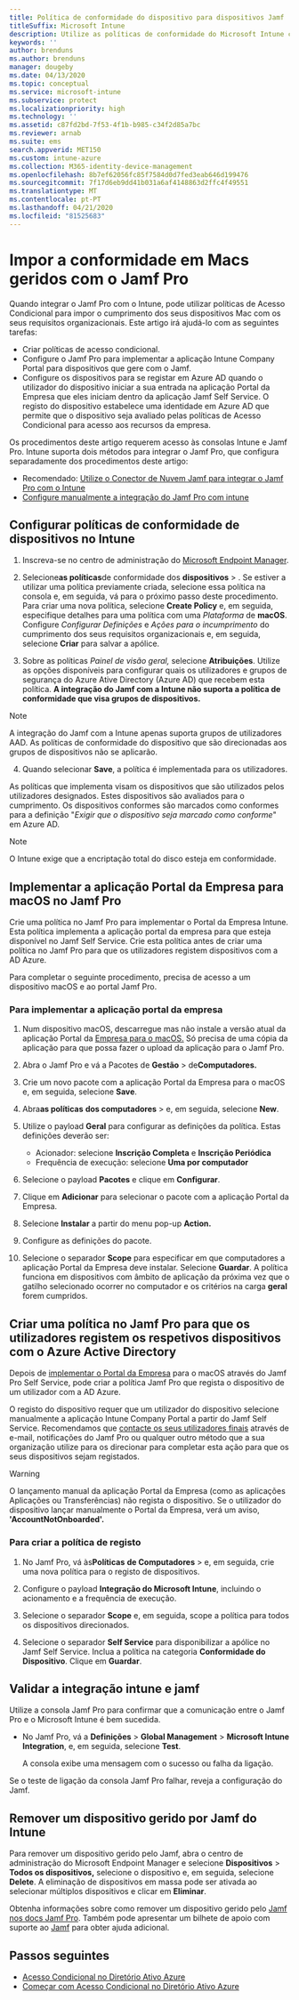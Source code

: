 ```yaml
---
title: Política de conformidade do dispositivo para dispositivos Jamf
titleSuffix: Microsoft Intune
description: Utilize as políticas de conformidade do Microsoft Intune com o Azure Ative Directory Conditional Access para ajudar a proteger dispositivos geridos pelo Jamf.
keywords: ''
author: brenduns
ms.author: brenduns
manager: dougeby
ms.date: 04/13/2020
ms.topic: conceptual
ms.service: microsoft-intune
ms.subservice: protect
ms.localizationpriority: high
ms.technology: ''
ms.assetid: c87fd2bd-7f53-4f1b-b985-c34f2d85a7bc
ms.reviewer: arnab
ms.suite: ems
search.appverid: MET150
ms.custom: intune-azure
ms.collection: M365-identity-device-management
ms.openlocfilehash: 8b7ef62056fc85f7584d0d7fed3eab646d199476
ms.sourcegitcommit: 7f17d6eb9dd41b031a6af4148863d2ffc4f49551
ms.translationtype: MT
ms.contentlocale: pt-PT
ms.lasthandoff: 04/21/2020
ms.locfileid: "81525683"
---
```

# <a name="enforce-compliance-on-macs-managed-with-jamf-pro"></a>Impor a conformidade em Macs geridos com o Jamf Pro

Quando integrar o Jamf Pro com o Intune, pode utilizar políticas de Acesso Condicional para impor o cumprimento dos seus dispositivos Mac com os seus requisitos organizacionais. Este artigo irá ajudá-lo com as seguintes tarefas:  

- Criar políticas de acesso condicional.
- Configure o Jamf Pro para implementar a aplicação Intune Company Portal para dispositivos que gere com o Jamf.
- Configure os dispositivos para se registar em Azure AD quando o utilizador do dispositivo iniciar a sua entrada na aplicação Portal da Empresa que eles iniciam dentro da aplicação Jamf Self Service. O registo do dispositivo estabelece uma identidade em Azure AD que permite que o dispositivo seja avaliado pelas políticas de Acesso Condicional para acesso aos recursos da empresa.  
 
Os procedimentos deste artigo requerem acesso às consolas Intune e Jamf Pro.
Intune suporta dois métodos para integrar o Jamf Pro, que configura separadamente dos procedimentos deste artigo:

- Recomendado: [Utilize o Conector de Nuvem Jamf para integrar o Jamf Pro com o Intune](conditional-access-jamf-cloud-connector.md)
- [Configure manualmente a integração do Jamf Pro com intune](conditional-access-integrate-jamf.md)

## <a name="set-up-device-compliance-policies-in-intune"></a>Configurar políticas de conformidade de dispositivos no Intune

1. Inscreva-se no centro de administração do [Microsoft Endpoint Manager](https://go.microsoft.com/fwlink/?linkid=2109431).

2. Selecione**as políticas**de conformidade dos **dispositivos** > . Se estiver a utilizar uma política previamente criada, selecione essa política na consola e, em seguida, vá para o próximo passo deste procedimento. Para criar uma nova política, selecione **Create Policy** e, em seguida, especifique detalhes para uma política com uma *Plataforma* de **macOS**. Configure *Configurar Definições* e *Ações para o incumprimento* do cumprimento dos seus requisitos organizacionais e, em seguida, selecione **Criar** para salvar a apólice.

3. Sobre as políticas *Painel de visão geral,* selecione **Atribuições**. Utilize as opções disponíveis para configurar quais os utilizadores e grupos de segurança do Azure Ative Directory (Azure AD) que recebem esta política. **A integração do Jamf com a Intune não suporta a política de conformidade que visa grupos de dispositivos.**

> [!NOTE]
> A integração do Jamf com a Intune apenas suporta grupos de utilizadores AAD. As políticas de conformidade do dispositivo que são direcionadas aos grupos de dispositivos não se aplicarão.

4. Quando selecionar **Save**, a política é implementada para os utilizadores.  

As políticas que implementa visam os dispositivos que são utilizados pelos utilizadores designados. Estes dispositivos são avaliados para o cumprimento. Os dispositivos conformes são marcados como conformes para a definição "*Exigir que o dispositivo seja marcado como conforme*" em Azure AD.  

> [!NOTE]
> O Intune exige que a encriptação total do disco esteja em conformidade.

## <a name="deploy-the-company-portal-app-for-macos-in-jamf-pro"></a>Implementar a aplicação Portal da Empresa para macOS no Jamf Pro

Crie uma política no Jamf Pro para implementar o Portal da Empresa Intune. Esta política implementa a aplicação portal da empresa para que esteja disponível no Jamf Self Service. Crie esta política antes de criar uma política no Jamf Pro para que os utilizadores registem dispositivos com a AD Azure.  

Para completar o seguinte procedimento, precisa de acesso a um dispositivo macOS e ao portal Jamf Pro. 

### <a name="to-deploy-the-company-portal-app"></a>Para implementar a aplicação portal da empresa  

1. Num dispositivo macOS, descarregue mas não instale a versão atual da aplicação Portal da [Empresa para o macOS.](https://go.microsoft.com/fwlink/?linkid=862280) Só precisa de uma cópia da aplicação para que possa fazer o upload da aplicação para o Jamf Pro.  

2. Abra o Jamf Pro e vá a Pacotes de **Gestão** > de**Computadores.**

3. Crie um novo pacote com a aplicação Portal da Empresa para o macOS e, em seguida, selecione **Save**.

4. Abra**as políticas** **dos computadores** > e, em seguida, selecione **New**.

5. Utilize o payload **Geral** para configurar as definições da política. Estas definições deverão ser:
   - Acionador: selecione **Inscrição Completa** e **Inscrição Periódica**
   - Frequência de execução: selecione **Uma por computador**

6. Selecione o payload **Pacotes** e clique em **Configurar**.

7. Clique em **Adicionar** para selecionar o pacote com a aplicação Portal da Empresa.

8. Selecione **Instalar** a partir do menu pop-up **Action.**
9. Configure as definições do pacote.

10. Selecione o separador **Scope** para especificar em que computadores a aplicação Portal da Empresa deve instalar. Selecione **Guardar**. A política funciona em dispositivos com âmbito de aplicação da próxima vez que o gatilho selecionado ocorrer no computador e os critérios na carga **geral** forem cumpridos.

## <a name="create-a-policy-in-jamf-pro-to-have-users-register-their-devices-with-azure-active-directory"></a>Criar uma política no Jamf Pro para que os utilizadores registem os respetivos dispositivos com o Azure Active Directory  

Depois de [implementar o Portal da Empresa](conditional-access-assign-jamf.md#deploy-the-company-portal-app-for-macos-in-jamf-pro) para o macOS através do Jamf Pro Self Service, pode criar a política Jamf Pro que regista o dispositivo de um utilizador com a AD Azure. 

O registo do dispositivo requer que um utilizador do dispositivo selecione manualmente a aplicação Intune Company Portal a partir do Jamf Self Service. Recomendamos que [contacte os seus utilizadores finais](../fundamentals/end-user-educate.md) através de e-mail, notificações do Jamf Pro ou qualquer outro método que a sua organização utilize para os direcionar para completar esta ação para que os seus dispositivos sejam registados. 

> [!WARNING]
> O lançamento manual da aplicação Portal da Empresa (como as aplicações Aplicações ou Transferências) não regista o dispositivo. Se o utilizador do dispositivo lançar manualmente o Portal da Empresa, verá um aviso, **'AccountNotOnboarded'.**

### <a name="to-create-the-registration-policy"></a>Para criar a política de registo  

1. No Jamf Pro, vá às**Políticas** **de Computadores** > e, em seguida, crie uma nova política para o registo de dispositivos.

2. Configure o payload **Integração do Microsoft Intune**, incluindo o acionamento e a frequência de execução.

3. Selecione o separador **Scope** e, em seguida, scope a política para todos os dispositivos direcionados.

4. Selecione o separador **Self Service** para disponibilizar a apólice no Jamf Self Service. Inclua a política na categoria **Conformidade do Dispositivo**. Clique em **Guardar**.

## <a name="validate-intune-and-jamf-integration"></a>Validar a integração intune e jamf  

Utilize a consola Jamf Pro para confirmar que a comunicação entre o Jamf Pro e o Microsoft Intune é bem sucedida. 

- No Jamf Pro, vá a **Definições** > **Global Management** > **Microsoft Intune Integration**, e, em seguida, selecione **Test**.

    A consola exibe uma mensagem com o sucesso ou falha da ligação.  

Se o teste de ligação da consola Jamf Pro falhar, reveja a configuração do Jamf. 


## <a name="removing-a-jamf-managed-device-from-intune"></a>Remover um dispositivo gerido por Jamf do Intune

Para remover um dispositivo gerido pelo Jamf, abra o centro de administração do Microsoft Endpoint Manager e selecione **Dispositivos** > **Todos os dispositivos,** selecione o dispositivo e, em seguida, selecione **Delete**.  A eliminação de dispositivos em massa pode ser ativada ao selecionar múltiplos dispositivos e clicar em **Eliminar**.

Obtenha informações sobre como remover um dispositivo gerido pelo [Jamf nos docs Jamf Pro](https://www.jamf.com/jamf-nation/articles/80/unmanaging-computers-while-preserving-their-inventory-information). Também pode apresentar um bilhete de apoio com suporte ao [Jamf](https://www.jamf.com/support/) para obter ajuda adicional. 

## <a name="next-steps"></a>Passos seguintes

- [Acesso Condicional no Diretório Ativo Azure](https://docs.microsoft.com/azure/active-directory/active-directory-conditional-access-azure-portal)
- [Começar com Acesso Condicional no Diretório Ativo Azure](https://docs.microsoft.com/azure/active-directory/active-directory-conditional-access-azure-portal-get-started)
